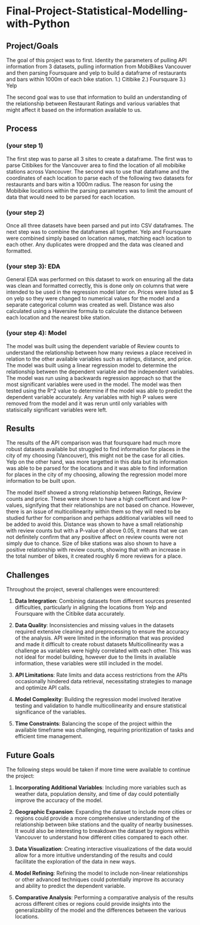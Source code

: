 # Final-Project-Statistical-Modelling-with-Python

## Project/Goals
The goal of this project was to first. Identity the parameters of pulling API information from 3 datasets, pulling information from MobiBikes Vancouver and then parsing Foursquare and yelp to build a dataframe of restaurants and bars within 1000m of each bike station.
1.) Citibike
2.) Foursquare
3.) Yelp

The second goal was to use that information to build an understanding of the relationship between Restaurant Ratings and various variables that might affect it based on the information available to us. 

## Process
### (your step 1)
The first step was to parse all 3 sites to create a dataframe. The first was to parse Citibikes for the Vancouver area to find the location of all mobibike stations across Vancouver. The second was to use that dataframe and the coordinates of each location to parse each of the following two datasets for restaurants and bars witin a 1000m radius. The reason for using the Mobibike locations within the parsing parameters was to limit the amount of data that would need to be parsed for each location. 
### (your step 2)
Once all three datasets have been parsed and put into CSV dataframes. The next step was to combine the dataframes all together. Yelp and Foursquare were combined simply based on location names, matching each location to each other. Any duplicates were dropped and the data was cleaned and formatted. 

### (your step 3): EDA
General EDA was performed on this dataset to work on ensuring all the data was clean and formatted correctly, this is done only on columns that were intended to be used in the regression model later on. Prices were listed as $ on yelp so they were changed to numerical values for the model and a separate categorical column was created as well. Distance was also calculated using a Haversine formula to calculate the distance between each location and the nearest bike station. 

### (your step 4): Model
The model was built using the dependent variable of Review counts to understand the relationship between how many reviews a place received in relation to the other available variables such as ratings, distance, and price. The model was built using a linear regression model to determine the relationship between the dependent variable and the independent variables. The model was run using a backwards regression approach so that the most significant variables were used in the model. The model was then tested using the R^2 value to determine if the model was able to predict the dependent variable accurately. Any variables with high P values were removed from the model and it was rerun until only variables with statisically significant variables were left. 

## Results
The results of the API comparison was that foursquare had much more robust datasets available but struggled to find information for places in the city of my choosing (Vancouver), this might not be the case for all cities. Yelp on the other hand, was more targetted in this data but its information was able to be parsed for the locations and it was able to find information for places in the city of my choosing, allowing the regression model more information to be built upon. 

The model itself showed a strong relationship between Ratings, Review counts and price. These were shown to have a high coefficent and low P-values, signifying that their relationships are not based on chance. However, there is an issue of multicollinearity within them so they will need to be studied further for comparison and perhaps additional variables will need to be added to avoid this. Distance was shown to have a small relationship with review counts but with a P-value of above 0.05, it means that we can not definitely confirm that any positive affect on review counts were not simply due to chance. Size of bike stations was also shown to have a positive relationship with review counts, showing that with an increase in the total number of bikes, it created roughly 6 more reviews for a place.

## Challenges 
Throughout the project, several challenges were encountered:

1. **Data Integration**: Combining datasets from different sources presented difficulties, particularly in aligning the locations from Yelp and Foursquare with the Citibike data accurately.

2. **Data Quality**: Inconsistencies and missing values in the datasets required extensive cleaning and preprocessing to ensure the accuracy of the analysis. API were limited in the information that was provided and made it difficult to create robust datasets Multicollinearity was a challenge as variables were highly correlated with each other. This was not ideal for model building, however due to the limits in available information, these variables were still included in the model. 

3. **API Limitations**: Rate limits and data access restrictions from the APIs occasionally hindered data retrieval, necessitating strategies to manage and optimize API calls.

4. **Model Complexity**: Building the regression model involved iterative testing and validation to handle multicollinearity and ensure statistical significance of the variables.

5. **Time Constraints**: Balancing the scope of the project within the available timeframe was challenging, requiring prioritization of tasks and efficient time management.

## Future Goals
The following steps would be taken if more time were available to continue the project:

1. **Incorporating Additional Variables**: Including more variables such as weather data, population density, and time of day could potentially improve the accuracy of the model.

2. **Geographic Expansion**: Expanding the dataset to include more cities or regions could provide a more comprehensive understanding of the relationship between bike stations and the quality of nearby businesses. It would also be interesting to breakdown the dataset by regions within Vancouver to understand how different cities compared to each other.

3. **Data Visualization**: Creating interactive visualizations of the data would allow for a more intuitive understanding of the results and could facilitate the exploration of the data in new ways.

4. **Model Refining**: Refining the model to include non-linear relationships or other advanced techniques could potentially improve its accuracy and ability to predict the dependent variable.

5. **Comparative Analysis**: Performing a comparative analysis of the results across different cities or regions could provide insights into the generalizability of the model and the differences between the various locations.
